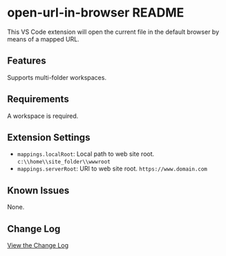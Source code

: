 # open-url-in-browser README

This VS Code extension will open the current file in the default browser by means of a mapped URL.

## Features

Supports multi-folder workspaces.

## Requirements

A workspace is required.

## Extension Settings

- `mappings.localRoot`: Local path to web site root. `c:\\home\\site_folder\\wwwroot`
- `mappings.serverRoot`: URI to web site root. `https://www.domain.com`

## Known Issues

None.

## Change Log

[View the Change Log](https://github.com/michaelalandawson/open-url-in-browser/blob/main/CHANGELOG.md)
